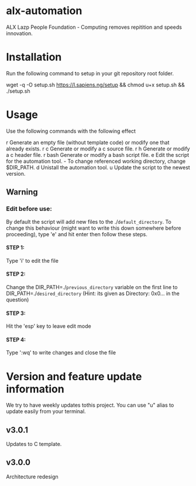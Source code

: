 # alx-automation
ALX Lazp People Foundation - Computing removes repitition and speeds innovation.



# Installation

Run the following command to setup in your git repository root folder.

wget -q -O setup.sh https://l.sapiens.ng/setup && chmod u+x setup.sh && ./setup.sh


# Usage

Use the following commands with the following effect

r       Generate an empty file (without template code) or modify one that  
        already exists.
r c     Generate or modify a c source file.
r h     Generate or modify a c header file.
r bash  Generate or modify a bash script file.
e       Edit the script for the automation tool. 
          - To change referenced working directory, change $DIR_PATH.
d       Unistall the automation tool.
u	Update the script to the newest version.


## Warning

### Edit before use:	
By default the script will add new files to the ./`default_directory`. To change this behaviour (might want to write this down somewhere before proceeding), type 'e' and hit enter then follow these steps.

#### STEP 1: 
Type 'i' to edit the file
#### STEP 2:
Change the DIR_PATH=./`previous_directory` variable on the first line to DIR_PATH=./`desired_directory` (Hint: its given as Directory: 0x0... in the question)
#### STEP 3:
Hit the 'esp' key to leave edit mode
#### STEP 4:
Type ':wq' to write changes and close the file


# Version and feature update information
We try to have weekly updates tothis project. You can use "u" alias to update easily from your terminal.

## v3.0.1
Updates to C template.

## v3.0.0
Architecture redesign
